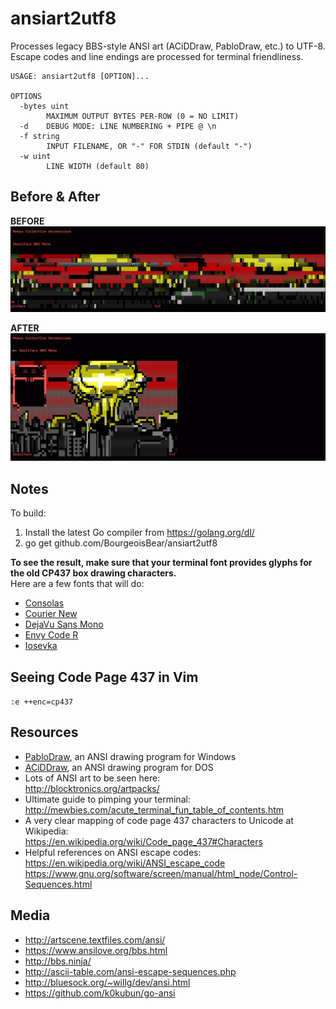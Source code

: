 ansiart2utf8
============
Processes legacy BBS-style ANSI art (ACiDDraw, PabloDraw, etc.) to UTF-8.<br/>
Escape codes and line endings are processed for terminal friendliness.

```
USAGE: ansiart2utf8 [OPTION]...

OPTIONS
  -bytes uint
    	MAXIMUM OUTPUT BYTES PER-ROW (0 = NO LIMIT)
  -d	DEBUG MODE: LINE NUMBERING + PIPE @ \n
  -f string
    	INPUT FILENAME, OR "-" FOR STDIN (default "-")
  -w uint
    	LINE WIDTH (default 80)
```

Before & After
--------------
**BEFORE**
![Before ansiart2utf8 processing][imgBefore]

**AFTER**
![After ansiart2utf8 processing][imgAfter]

[imgBefore]: docs/ansiart2utf8-before.gif "ANSI in Terminal Before Processing"
[imgAfter]: docs/ansiart2utf8-after.gif "ANSI in Terminal After Processing"

Notes
-----
To build:

1. Install the latest Go compiler from https://golang.org/dl/
2. go get github.com/BourgeoisBear/ansiart2utf8

**To see the result, make sure that your terminal font provides glyphs for the old CP437 box drawing characters.**<br/>Here are a few fonts that will do:

- [Consolas](https://en.wikipedia.org/wiki/Consolas)
- [Courier New](https://www.microsoft.com/typography/fonts/family.aspx?FID=10)
- [DejaVu Sans Mono](https://github.com/dejavu-fonts/dejavu-fonts)
- [Envy Code R](https://damieng.com/blog/2008/05/26/envy-code-r-preview-7-coding-font-released)
- [Iosevka](https://be5invis.github.io/Iosevka/)

Seeing Code Page 437 in Vim
---------------------------
`:e ++enc=cp437`

Resources
---------
- [PabloDraw](http://picoe.ca/products/pablodraw/), an ANSI drawing program for Windows
- [ACiDDraw](http://www.acid.org/apps/apps.html), an ANSI drawing program for DOS
- Lots of ANSI art to be seen here:<br/>http://blocktronics.org/artpacks/
- Ultimate guide to pimping your terminal:<br/>http://mewbies.com/acute_terminal_fun_table_of_contents.htm
- A very clear mapping of code page 437 characters to Unicode at Wikipedia:<br/>
  https://en.wikipedia.org/wiki/Code_page_437#Characters
- Helpful references on ANSI escape codes:<br/>
  https://en.wikipedia.org/wiki/ANSI_escape_code<br/>
  https://www.gnu.org/software/screen/manual/html_node/Control-Sequences.html

Media
-----
- http://artscene.textfiles.com/ansi/
- https://www.ansilove.org/bbs.html
- http://bbs.ninja/
- http://ascii-table.com/ansi-escape-sequences.php
- http://bluesock.org/~willg/dev/ansi.html
- https://github.com/k0kubun/go-ansi
